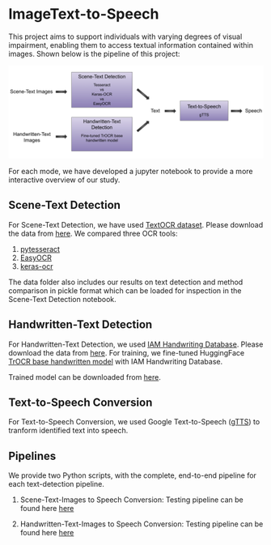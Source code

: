 # ImageText-to-Speech
This project aims to support individuals with varying degrees of visual impairment, enabling them to access textual information contained within images. Shown below is the pipeline of this project:


![img](https://github.com/rupalsaxena/ImageText-to-Speech/blob/main/plots/workflow.png)

For each mode, we have developed a jupyter notebook to provide a more interactive overview of our study.

## Scene-Text Detection
For Scene-Text Detection, we have used [TextOCR dataset](https://textvqa.org/textocr/). Please download the data from [here](https://uzh-my.sharepoint.com/personal/konstantina_timoleon_uzh_ch/_layouts/15/onedrive.aspx?id=%2Fpersonal%2Fkonstantina%5Ftimoleon%5Fuzh%5Fch%2FDocuments%2F3rd%20Semester%2FEssentials%20in%20Text%20and%20Speech%20Processing%2Fscene%5Ftext%5Fdetection%5Fdata&ga=1).
We compared three OCR tools:

1. [pytesseract](https://pypi.org/project/pytesseract/)
2. [EasyOCR](https://www.jaided.ai/easyocr/tutorial/)
3. [keras-ocr](https://keras-ocr.readthedocs.io/en/latest/)

The data folder also includes our results on text detection and method comparison in pickle format which can be loaded for inspection in the Scene-Text Detection notebook.

## Handwritten-Text Detection
For Handwritten-Text Detection, we used [IAM Handwriting Database](https://fki.tic.heia-fr.ch/databases/iam-handwriting-database#icdar02). Please download the data from [here](https://drive.google.com/drive/folders/1wyugoG02loRRZxBy1lSlxGP9iUIylUof). For training, we fine-tuned HuggingFace [TrOCR base handwritten model](https://arxiv.org/abs/2109.10282) with IAM Handwriting Database. 

Trained model can be downloaded from [here](https://drive.google.com/drive/folders/1zyJJtwI9xbyJJVeXs3k7xxDTXL08XnGI). 

## Text-to-Speech Conversion
For Text-to-Speech Conversion, we used Google Text-to-Speech ([gTTS](https://gtts.readthedocs.io/en/latest/)) to tranform identified text into speech.

## Pipelines
We provide two Python scripts, with the complete, end-to-end pipeline for each text-detection pipeline.

1. Scene-Text-Images to Speech Conversion: Testing pipeline can be found here [here](https://github.com/rupalsaxena/ImageText-to-Speech/blob/main/pipeline_std.py)

2. Handwritten-Text-Images to Speech Conversion: Testing pipeline can be found here [here](https://github.com/rupalsaxena/ImageText-to-Speech/blob/main/pipeline_htd.py)
